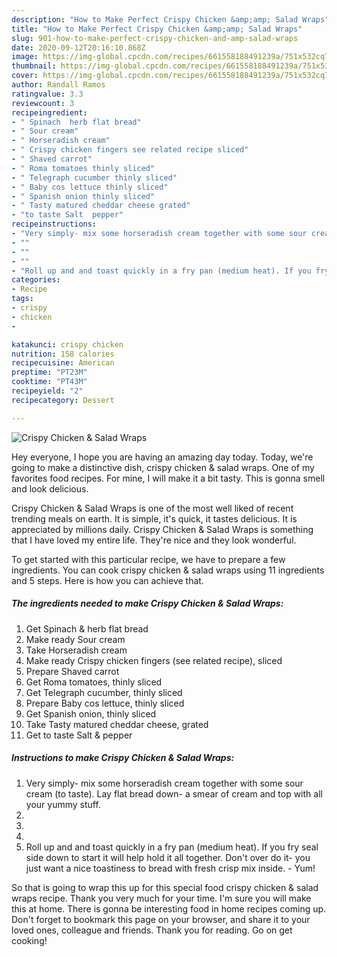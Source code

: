 ```yaml
---
description: "How to Make Perfect Crispy Chicken &amp;amp; Salad Wraps"
title: "How to Make Perfect Crispy Chicken &amp;amp; Salad Wraps"
slug: 901-how-to-make-perfect-crispy-chicken-and-amp-salad-wraps
date: 2020-09-12T20:16:10.868Z
image: https://img-global.cpcdn.com/recipes/661558188491239a/751x532cq70/crispy-chicken-salad-wraps-recipe-main-photo.jpg
thumbnail: https://img-global.cpcdn.com/recipes/661558188491239a/751x532cq70/crispy-chicken-salad-wraps-recipe-main-photo.jpg
cover: https://img-global.cpcdn.com/recipes/661558188491239a/751x532cq70/crispy-chicken-salad-wraps-recipe-main-photo.jpg
author: Randall Ramos
ratingvalue: 3.3
reviewcount: 3
recipeingredient:
- " Spinach  herb flat bread"
- " Sour cream"
- " Horseradish cream"
- " Crispy chicken fingers see related recipe sliced"
- " Shaved carrot"
- " Roma tomatoes thinly sliced"
- " Telegraph cucumber thinly sliced"
- " Baby cos lettuce thinly sliced"
- " Spanish onion thinly sliced"
- " Tasty matured cheddar cheese grated"
- "to taste Salt  pepper"
recipeinstructions:
- "Very simply- mix some horseradish cream together with some sour cream (to taste). Lay flat bread down- a smear of cream and top with all your yummy stuff."
- ""
- ""
- ""
- "Roll up and and toast quickly in a fry pan (medium heat). If you fry seal side down to start it will help hold it all together. Don&#39;t over do it- you just want a nice toastiness to bread with fresh crisp mix inside. Yum!"
categories:
- Recipe
tags:
- crispy
- chicken
- 

katakunci: crispy chicken  
nutrition: 158 calories
recipecuisine: American
preptime: "PT23M"
cooktime: "PT43M"
recipeyield: "2"
recipecategory: Dessert

---
```



![Crispy Chicken &amp; Salad Wraps](https://img-global.cpcdn.com/recipes/661558188491239a/751x532cq70/crispy-chicken-salad-wraps-recipe-main-photo.jpg)

Hey everyone, I hope you are having an amazing day today. Today, we're going to make a distinctive dish, crispy chicken &amp; salad wraps. One of my favorites food recipes. For mine, I will make it a bit tasty. This is gonna smell and look delicious.

Crispy Chicken &amp; Salad Wraps is one of the most well liked of recent trending meals on earth. It is simple, it's quick, it tastes delicious. It is appreciated by millions daily. Crispy Chicken &amp; Salad Wraps is something that I have loved my entire life. They're nice and they look wonderful.




To get started with this particular recipe, we have to prepare a few ingredients. You can cook crispy chicken &amp; salad wraps using 11 ingredients and 5 steps. Here is how you can achieve that.

<!--inarticleads1-->

##### The ingredients needed to make Crispy Chicken &amp; Salad Wraps:

1. Get  Spinach &amp; herb flat bread
1. Make ready  Sour cream
1. Take  Horseradish cream
1. Make ready  Crispy chicken fingers (see related recipe), sliced
1. Prepare  Shaved carrot
1. Get  Roma tomatoes, thinly sliced
1. Get  Telegraph cucumber, thinly sliced
1. Prepare  Baby cos lettuce, thinly sliced
1. Get  Spanish onion, thinly sliced
1. Take  Tasty matured cheddar cheese, grated
1. Get to taste Salt &amp; pepper




<!--inarticleads2-->

##### Instructions to make Crispy Chicken &amp; Salad Wraps:

1. Very simply- mix some horseradish cream together with some sour cream (to taste). Lay flat bread down- a smear of cream and top with all your yummy stuff.
1. 
1. 
1. 
1. Roll up and and toast quickly in a fry pan (medium heat). If you fry seal side down to start it will help hold it all together. Don&#39;t over do it- you just want a nice toastiness to bread with fresh crisp mix inside. - Yum!




So that is going to wrap this up for this special food crispy chicken &amp; salad wraps recipe. Thank you very much for your time. I'm sure you will make this at home. There is gonna be interesting food in home recipes coming up. Don't forget to bookmark this page on your browser, and share it to your loved ones, colleague and friends. Thank you for reading. Go on get cooking!
